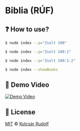 # Biblia (RÚF)

## ❓ How to use?

```bash
$ node index --p="Zsolt 100"
```

```bash
$ node index --p="Zsolt 100:1"
```

```bash
$ node index --p="Zsolt 100:1-2"
```

```bash
$ node index --showBooks
```

## 🎥 Demo Video

[![Demo Video](https://img.youtube.com/vi/99baGzaIYWE/0.jpg)](https://www.youtube.com/watch?v=99baGzaIYWE)

## 📜 License

[MIT][license] © [Kulcsár Rudolf][website]

[license]: /LICENSE
[website]: https://kulcsarrudolf.com/
